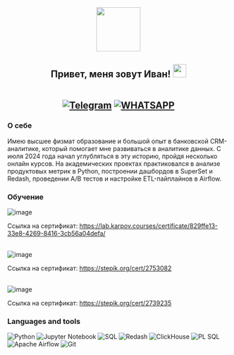 
<div id="header" align="center">
  <img src="https://media0.giphy.com/media/v1.Y2lkPTc5MGI3NjExaWc2Z2ptN283b3E2bW40am5lazBybmd0ZnUyam01NDNpbmQzN3kzciZlcD12MV9pbnRlcm5hbF9naWZfYnlfaWQmY3Q9Zw/FoVzfcqCDSb7zCynOp/giphy.gif" width="100"/>
</div>

<h2 align="center">
  Привет, меня зовут Иван!  
  <img src="https://media.giphy.com/media/hvRJCLFzcasrR4ia7z/giphy.gif" width="30px"/>  
  <br><br>
  
  <a href="">[![Telegram](https://img.shields.io/badge/Telegram-2CA5E0?style=for-the-badge&logo=telegram&logoColor=white)](https://t.me/ibondareff)</a> 
  <a href="">[![WHATSAPP](https://img.shields.io/badge/-WHATSAPP-28D146?style=for-the-badge&logo=whatsapp&logoColor=FFFFFF)](https://wa.me/9652862096)</a>
</h2>

<h3> О себе </h3>
Имею высшее физмат образование и большой опыт в банковской CRM-аналитике, который помогает мне развиваться в аналитике данных. С июля 2024 года начал углубляться в эту историю, пройдя несколько онлайн курсов. На академических проектах практиковался в анализе продуктовых метрик в Python, построении дашбордов в SuperSet и Redash, проведении A/B тестов и настройке ETL-пайплайнов в Airflow.

<h3> Обучение </h3>

![image](https://github.com/user-attachments/assets/e5556ae4-7f6e-4d99-b339-9297fa15e340)

Ссылка на сертификат: https://lab.karpov.courses/certificate/829ffe13-33e8-4269-8416-3cb56a04defa/
<br><br>

![image](https://github.com/user-attachments/assets/5879c15d-3512-4891-b23a-9589d26d3d0c)

Ссылка на сертификат: https://stepik.org/cert/2753082
<br><br>

![image](https://github.com/user-attachments/assets/d0a60835-e63f-4ab8-8818-d05547841b7c)

Ссылка на сертификат: https://stepik.org/cert/2739235

<h3> Languages and tools </h3>

![Python](https://img.shields.io/badge/python-3670A0?style=for-the-badge&logo=python&logoColor=ffdd54)
![Jupyter Notebook](https://img.shields.io/badge/jupyter-%23FA0F00.svg?style=for-the-badge&logo=jupyter&logoColor=white)
![SQL](https://img.shields.io/badge/-SQL-00A4EF?style=for-the-badge&logo=SQL)
![Redash](https://img.shields.io/badge/-Redash-E44D26?style=for-the-badge&logo=Redash)
![ClickHouse](https://img.shields.io/badge/ClickHouse-FFCC01?style=for-the-badge&logo=clickhouse&logoColor=white)
![PL SQL](https://img.shields.io/badge/PLSQL-F80000?style=for-the-badge&logo=oracle&logoColor=black)
![Apache Airflow](https://img.shields.io/badge/Apache%20Airflow-017CEE?style=for-the-badge&logo=Apache%20Airflow&logoColor=white)
![Git](https://img.shields.io/badge/git-%23F05033.svg?style=for-the-badge&logo=git&logoColor=white)

